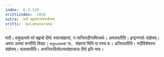 ```yaml
---
index:  6.3.119
vrittiindex:  1026
sutra:  मतौ बह्वचोऽनजिरादीनाम्
vritti:  balamanorama 
---
```


मतौ। मतुप्प्रत्यये परे बह्वचो दीर्घः स्यात्संज्ञायां, न त्वजिरादीनामित्यर्थः। अमरावतीति। इन्द्रनगर्याः संज्ञेयम्। अमरा अस्यां सन्तीति विग्रहः। `मादुपधायाश्चे'ति, `संज्ञाया'मिति वा मस्य वः। अजिरवतीति। नदीविशेषस्य संज्ञेयम्। वलयवतीति। अनजिरादित्वेऽप्यसंज्ञात्वान्न दीर्घ इति भावः।

